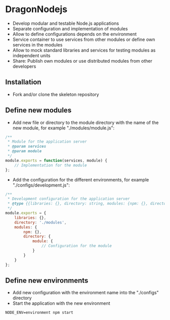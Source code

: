 # DragonNodejs
- Develop modular and testable Node.js applications
- Separate configuration and implementation of modules
- Allow to define configurations depends on the environment
- Service container to use services from other modules or define own services in the modules
- Allow to mock standard libraries and services for testing modules as independent units
- Share: Publish own modules or use distributed modules from other developers

## Installation
- Fork and/or clone the skeleton repository

## Define new modules
- Add new file or directory to the module directory with the name of the new module, for example "./modules/module.js":
```javascript
/**
 * Module for the application server
 * @param services
 * @param module
 */
module.exports = function(services, module) {
    // Implementation for the module
};
```
- Add the configuration for the different environments, for example "./configs/development.js":
```javascript
/**
 * Development configuration for the application server
 * @type {{libraries: {}, directory: string, modules: {npm: {}, directory: {}}}}
 */
module.exports = {
    libraries: {},
    directory: './modules',
    modules: {
        npm: {},
        directory: {
            module: {
                // Configuration for the module
            }
        }
    }
};
```

## Define new environments
- Add new configuration with the environment name into the "./configs" directory
- Start the application with the new environment
```
NODE_ENV=environment npm start
```
